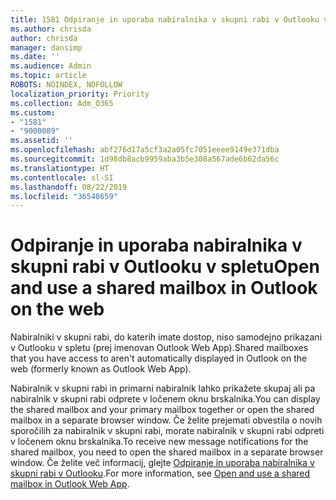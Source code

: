 ```yaml
---
title: 1581 Odpiranje in uporaba nabiralnika v skupni rabi v Outlooku v spletu
ms.author: chrisda
author: chrisda
manager: dansimp
ms.date: ''
ms.audience: Admin
ms.topic: article
ROBOTS: NOINDEX, NOFOLLOW
localization_priority: Priority
ms.collection: Adm_O365
ms.custom:
- "1581"
- "9000089"
ms.assetid: ''
ms.openlocfilehash: abf276d17a5cf3a2a05fc7051eeee9149e371dba
ms.sourcegitcommit: 1d98db8acb9959aba3b5e308a567ade6b62da56c
ms.translationtype: HT
ms.contentlocale: sl-SI
ms.lasthandoff: 08/22/2019
ms.locfileid: "36548659"
---
```

# <a name="open-and-use-a-shared-mailbox-in-outlook-on-the-web"></a><span data-ttu-id="e9c8b-102">Odpiranje in uporaba nabiralnika v skupni rabi v Outlooku v spletu</span><span class="sxs-lookup"><span data-stu-id="e9c8b-102">Open and use a shared mailbox in Outlook on the web</span></span>

<span data-ttu-id="e9c8b-103">Nabiralniki v skupni rabi, do katerih imate dostop, niso samodejno prikazani v Outlooku v spletu (prej imenovan Outlook Web App).</span><span class="sxs-lookup"><span data-stu-id="e9c8b-103">Shared mailboxes that you have access to aren't automatically displayed in Outlook on the web (formerly known as Outlook Web App).</span></span>

<span data-ttu-id="e9c8b-104">Nabiralnik v skupni rabi in primarni nabiralnik lahko prikažete skupaj ali pa nabiralnik v skupni rabi odprete v ločenem oknu brskalnika.</span><span class="sxs-lookup"><span data-stu-id="e9c8b-104">You can display the shared mailbox and your primary mailbox together or open the shared mailbox in a separate browser window.</span></span> <span data-ttu-id="e9c8b-105">Če želite prejemati obvestila o novih sporočilih za nabiralnik v skupni rabi, morate nabiralnik v skupni rabi odpreti v ločenem oknu brskalnika.</span><span class="sxs-lookup"><span data-stu-id="e9c8b-105">To receive new message notifications for the shared mailbox, you need to open the shared mailbox in a separate browser window.</span></span> <span data-ttu-id="e9c8b-106">Če želite več informacij, glejte [Odpiranje in uporaba nabiralnika v skupni rabi v Outlooku](https://support.office.com/article/BC127866-42BE-4DE7-92AE-1EF2F787FD5C).</span><span class="sxs-lookup"><span data-stu-id="e9c8b-106">For more information, see [Open and use a shared mailbox in Outlook Web App](https://support.office.com/article/BC127866-42BE-4DE7-92AE-1EF2F787FD5C).</span></span>
